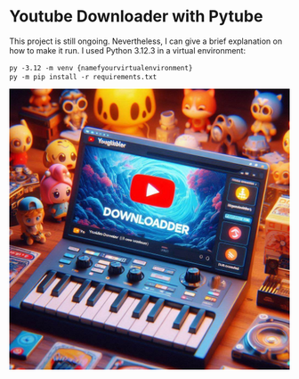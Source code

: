 # Youtube Downloader with Pytube

This project is still ongoing. Nevertheless, I can give a brief explanation on how to make it run. I used Python 3.12.3 in a virtual environment:

    py -3.12 -m venv {namefyourvirtualenvironment}
    py -m pip install -r requirements.txt

![downloader](downloader.jpeg)